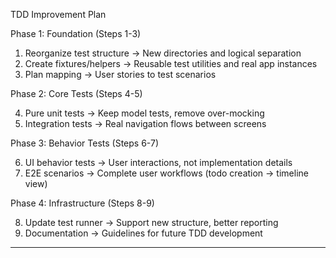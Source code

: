 TDD Improvement Plan

  Phase 1: Foundation (Steps 1-3)

  1. Reorganize test structure → New directories and logical separation
  2. Create fixtures/helpers → Reusable test utilities and real app
  instances
  3. Plan mapping → User stories to test scenarios

  Phase 2: Core Tests (Steps 4-5)

  4. Pure unit tests → Keep model tests, remove over-mocking
  5. Integration tests → Real navigation flows between screens

  Phase 3: Behavior Tests (Steps 6-7)

  6. UI behavior tests → User interactions, not implementation details
  7. E2E scenarios → Complete user workflows (todo creation → timeline
  view)

  Phase 4: Infrastructure (Steps 8-9)

  8. Update test runner → Support new structure, better reporting
  9. Documentation → Guidelines for future TDD development

  ---